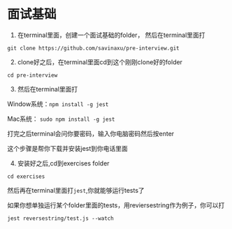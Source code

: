 # 面试基础

1. 在terminal里面，创建一个面试基础的folder， 然后在terminal里面打 
```
git clone https://github.com/savinaxu/pre-interview.git
```
2. clone好之后，在terminal里面cd到这个刚刚clone好的folder
```
cd pre-interview
```
3. 然后在terminal里面打

Window系统：`npm install -g jest`

Mac系统： `sudo npm install -g jest`

打完之后terminal会问你要密码，输入你电脑密码然后按enter

这个步骤是帮你下载并安装jest到你电话里面

4. 安装好之后,cd到exercises folder
```
cd exercises
```
然后再在terminal里面打`jest`,你就能够运行tests了

如果你想单独运行某个folder里面的tests，用reviersestring作为例子，你可以打
```
jest reversestring/test.js --watch
```
